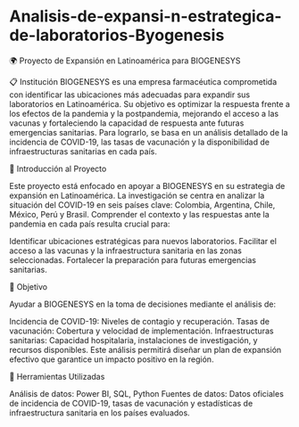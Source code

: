 # Analisis-de-expansi-n-estrategica-de-laboratorios-Byogenesis

🌍 Proyecto de Expansión en Latinoamérica para BIOGENESYS

📋 Institución
BIOGENESYS es una empresa farmacéutica comprometida con identificar las ubicaciones más adecuadas para expandir sus laboratorios en Latinoamérica. Su objetivo es optimizar la respuesta frente a los efectos de la pandemia y la postpandemia, mejorando el acceso a las vacunas y fortaleciendo la capacidad de respuesta ante futuras emergencias sanitarias. Para lograrlo, se basa en un análisis detallado de la incidencia de COVID-19, las tasas de vacunación y la disponibilidad de infraestructuras sanitarias en cada país.


📖 Introducción al Proyecto

Este proyecto está enfocado en apoyar a BIOGENESYS en su estrategia de expansión en Latinoamérica. La investigación se centra en analizar la situación del COVID-19 en seis países clave: Colombia, Argentina, Chile, México, Perú y Brasil. Comprender el contexto y las respuestas ante la pandemia en cada país resulta crucial para:

Identificar ubicaciones estratégicas para nuevos laboratorios.
Facilitar el acceso a las vacunas y la infraestructura sanitaria en las zonas seleccionadas.
Fortalecer la preparación para futuras emergencias sanitarias.

🎯 Objetivo

Ayudar a BIOGENESYS en la toma de decisiones mediante el análisis de:

Incidencia de COVID-19: Niveles de contagio y recuperación.
Tasas de vacunación: Cobertura y velocidad de implementación.
Infraestructuras sanitarias: Capacidad hospitalaria, instalaciones de investigación, y recursos disponibles.
Este análisis permitirá diseñar un plan de expansión efectivo que garantice un impacto positivo en la región.

🧰 Herramientas Utilizadas

Análisis de datos: Power BI, SQL, Python
Fuentes de datos: Datos oficiales de incidencia de COVID-19, tasas de vacunación y estadísticas de infraestructura sanitaria en los países evaluados.
